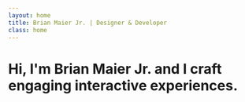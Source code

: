 ```yaml
---
layout: home
title: Brian Maier Jr. | Designer & Developer
class: home
---
```


# Hi, I'm Brian Maier Jr. and I craft <span>engaging interactive experiences.</span>
